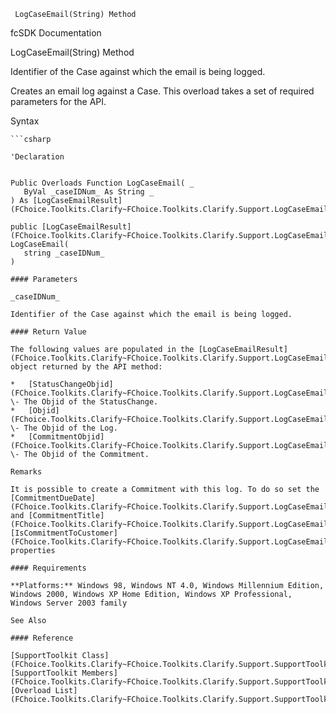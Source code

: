 ﻿     LogCaseEmail(String) Method                                                   

fcSDK Documentation

LogCaseEmail(String) Method

Identifier of the Case against which the email is being logged.

Creates an email log against a Case. This overload takes a set of required parameters for the API.

Syntax

```vbnet
```csharp

'Declaration
 

Public Overloads Function LogCaseEmail( _
   ByVal _caseIDNum_ As String _
) As [LogCaseEmailResult](FChoice.Toolkits.Clarify~FChoice.Toolkits.Clarify.Support.LogCaseEmailResult.md)

public [LogCaseEmailResult](FChoice.Toolkits.Clarify~FChoice.Toolkits.Clarify.Support.LogCaseEmailResult.md) LogCaseEmail( 
   string _caseIDNum_
)

#### Parameters

_caseIDNum_

Identifier of the Case against which the email is being logged.

#### Return Value

The following values are populated in the [LogCaseEmailResult](FChoice.Toolkits.Clarify~FChoice.Toolkits.Clarify.Support.LogCaseEmailResult.md) object returned by the API method:

*   [StatusChangeObjid](FChoice.Toolkits.Clarify~FChoice.Toolkits.Clarify.Support.LogCaseEmailResult~StatusChangeObjid.md) \- The Objid of the StatusChange.
*   [Objid](FChoice.Toolkits.Clarify~FChoice.Toolkits.Clarify.Support.LogCaseEmailResult~Objid.md) \- The Objid of the Log.
*   [CommitmentObjid](FChoice.Toolkits.Clarify~FChoice.Toolkits.Clarify.Support.LogCaseEmailResult~CommitmentObjid.md) \- The Objid of the Commitment.

Remarks

It is possible to create a Commitment with this log. To do so set the [CommitmentDueDate](FChoice.Toolkits.Clarify~FChoice.Toolkits.Clarify.Support.LogCaseEmailSetup~CommitmentDueDate.md) and [CommitmentTitle](FChoice.Toolkits.Clarify~FChoice.Toolkits.Clarify.Support.LogCaseEmailSetup~CommitmentTitle.md) and [IsCommitmentToCustomer](FChoice.Toolkits.Clarify~FChoice.Toolkits.Clarify.Support.LogCaseEmailSetup~IsCommitmentToCustomer.md) properties

#### Requirements

**Platforms:** Windows 98, Windows NT 4.0, Windows Millennium Edition, Windows 2000, Windows XP Home Edition, Windows XP Professional, Windows Server 2003 family

See Also

#### Reference

[SupportToolkit Class](FChoice.Toolkits.Clarify~FChoice.Toolkits.Clarify.Support.SupportToolkit.md)  
[SupportToolkit Members](FChoice.Toolkits.Clarify~FChoice.Toolkits.Clarify.Support.SupportToolkit_members.md)  
[Overload List](FChoice.Toolkits.Clarify~FChoice.Toolkits.Clarify.Support.SupportToolkit~LogCaseEmail.md)